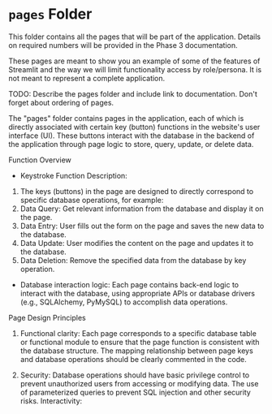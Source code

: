 # `pages` Folder

This folder contains all the pages that will be part of the application. Details on required numbers will be provided in the Phase 3 documentation.

These pages are meant to show you an example of some of the features of Streamlit and the way we will limit functionality access by role/persona. It is not meant to represent a complete application.

TODO: Describe the pages folder and include link to documentation. Don't forget about ordering of pages.


The "pages" folder contains pages in the application, each of which is directly associated with certain key (button) functions in the website's user interface (UI). These buttons interact with the database in the backend of the application through page logic to store, query, update, or delete data.

Function Overview
* Keystroke Function Description:
1. The keys (buttons) in the page are designed to directly correspond to specific database operations, for example:
2. Data Query: Get relevant information from the database and display it on the page.
3. Data Entry: User fills out the form on the page and saves the new data to the database.
4. Data Update: User modifies the content on the page and updates it to the database.
5. Data Deletion: Remove the specified data from the database by key operation.
* Database interaction logic:
Each page contains back-end logic to interact with the database, using appropriate APIs or database drivers (e.g., SQLAlchemy, PyMySQL) to accomplish data operations.

Page Design Principles
1. Functional clarity:
Each page corresponds to a specific database table or functional module to ensure that the page function is consistent with the database structure.
The mapping relationship between page keys and database operations should be clearly commented in the code.

2. Security:
Database operations should have basic privilege control to prevent unauthorized users from accessing or modifying data.
The use of parameterized queries to prevent SQL injection and other security risks.
Interactivity:


